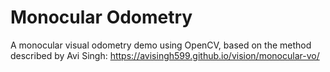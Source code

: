 # Monocular Odometry
A monocular visual odometry demo using OpenCV, based on the method described by Avi Singh: https://avisingh599.github.io/vision/monocular-vo/
